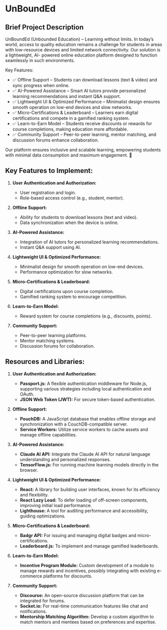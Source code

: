 # UnBoundEd

## Brief Project Description

UnBoundEd (Unbounded Education) – Learning without limits.
In today’s world, access to quality education remains a challenge for students in areas with
low-resource devices and limited network connectivity. Our solution is a lightweight, AI-
powered online education platform designed to function seamlessly in such environments.

Key Features:

- ✅ Offline Support – Students can download lessons (text & video) and sync progress when
online.
- ✅ AI-Powered Assistance – Smart AI tutors provide personalized learning recommendations
and instant Q&A support.
- ✅ Lightweight UI & Optimized Performance – Minimalist design ensures smooth operation on
low-end devices and slow networks.
- ✅ Micro-Certifications & Leaderboard – Learners earn digital certifications and compete in a
gamified ranking system.
- ✅ Learn-to-Earn Model – Students receive discounts or rewards for course completions,
making education more affordable.
- ✅ Community Support – Peer-to-peer learning, mentor matching, and discussion forums
enhance collaboration.

Our platform ensures inclusive and scalable learning, empowering students with minimal data
consumption and maximum engagement. 🚀

## Key Features to Implement:

1. **User Authentication and Authorization:**
   - User registration and login.
   - Role-based access control (e.g., student, mentor).

2. **Offline Support:**
   - Ability for students to download lessons (text and video).
   - Data synchronization when the device is online.

3. **AI-Powered Assistance:**
   - Integration of AI tutors for personalized learning recommendations.
   - Instant Q&A support using AI.

4. **Lightweight UI & Optimized Performance:**
   - Minimalist design for smooth operation on low-end devices.
   - Performance optimization for slow networks.

5. **Micro-Certifications & Leaderboard:**
   - Digital certifications upon course completion.
   - Gamified ranking system to encourage competition.

6. **Learn-to-Earn Model:**
   - Reward system for course completions (e.g., discounts, points).

7. **Community Support:**
   - Peer-to-peer learning platforms.
   - Mentor matching systems.
   - Discussion forums for collaboration.

## Resources and Libraries:

1. **User Authentication and Authorization:**
   - **Passport.js:** A flexible authentication middleware for Node.js, supporting various strategies including local authentication and OAuth.
   - **JSON Web Token (JWT):** For secure token-based authentication.

2. **Offline Support:**
   - **PouchDB:** A JavaScript database that enables offline storage and synchronization with a CouchDB-compatible server.
   - **Service Workers:** Utilize service workers to cache assets and manage offline capabilities.

3. **AI-Powered Assistance:**
   - **Claude AI API:** Integrate the Claude AI API for natural language understanding and personalized responses.
   - **TensorFlow.js:** For running machine learning models directly in the browser.

4. **Lightweight UI & Optimized Performance:**
   - **React:** A library for building user interfaces, known for its efficiency and flexibility.
   - **React Lazy Load:** To defer loading of off-screen components, improving initial load performance.
   - **Lighthouse:** A tool for auditing performance and accessibility, guiding optimizations.

5. **Micro-Certifications & Leaderboard:**
   - **Badgr API:** For issuing and managing digital badges and micro-certifications.
   - **Leaderboard.js:** To implement and manage gamified leaderboards.

6. **Learn-to-Earn Model:**
   - **Incentive Program Module:** Custom development of a module to manage rewards and incentives, possibly integrating with existing e-commerce platforms for discounts.

7. **Community Support:**
   - **Discourse:** An open-source discussion platform that can be integrated for forums.
   - **Socket.io:** For real-time communication features like chat and notifications.
   - **Mentorship Matching Algorithm:** Develop a custom algorithm to match mentors and mentees based on preferences and expertise.
